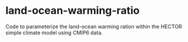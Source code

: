 # land-ocean-warming-ratio
Code to parameterize the land-ocean warming ration within the HECTOR simple climate model using CMIP6 data.

